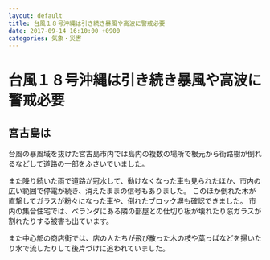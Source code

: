 ```yaml
---
layout: default
title: 台風１８号沖縄は引き続き暴風や高波に警戒必要
date: 2017-09-14 16:10:00 +0900
categories: 気象・災害
---
```


# 台風１８号沖縄は引き続き暴風や高波に警戒必要

## 宮古島は

台風の暴風域を抜けた宮古島市内では島内の複数の場所で根元から街路樹が倒れるなどして道路の一部をふさいでいました。

また降り続いた雨で道路が冠水して、動けなくなった車も見られたほか、市内の広い範囲で停電が続き、消えたままの信号もありました。
このほか倒れた木が直撃してガラスが粉々になった車や、倒れたブロック塀も確認できました。
市内の集合住宅では、ベランダにある隣の部屋との仕切り板が壊れたり窓ガラスが割れたりする被害も出ています。

また中心部の商店街では、店の人たちが飛び散った木の枝や葉っぱなどを掃いたり水で流したりして後片づけに追われていました。
